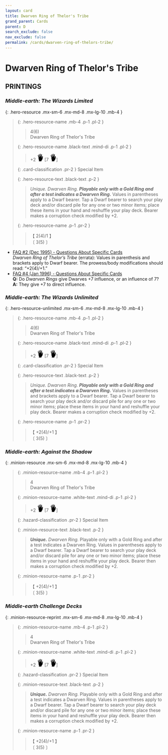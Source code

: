 ```yaml
---
layout: card
title: Dwarven Ring of Thelor's Tribe
grand_parent: Cards
parent: D
search_exclude: false
nav_exclude: false
permalink: /cards/dwarven-ring-of-thelors-tribe/
---
```


# Dwarven Ring of Thelor's Tribe


## PRINTINGS


### _Middle-earth: The Wizards Limited_

{: .hero-resource .mx-sm-6 .mx-md-8 .mx-lg-10 .mb-4 }
> {: .hero-resource-name .mb-4 .p-1 .pl-2 }
> > <div class="card-mp">4(6)</div>
> > <div class="card-name">Dwarven Ring of Thelor's Tribe</div>
>
> {: .hero-resource-name .black-text .mind-di .p-1 .pl-2 }
> > +2 ![](/assets/images/di.svg) [7 ![](/assets/images/di.svg)]
>
> {: .card-classification .pr-2 }
> Special Item
>
> {: .hero-resource-text .black-text .p-2 }
> > _Unique._ _Dwarven Ring._ ***Playable only with a Gold Ring and after a test indicates a Dwarven Ring.*** Values in parentheses apply to a Dwarf bearer. Tap a Dwarf bearer to search your play deck and/or discard pile for any one or two minor items; place these items in your hand and reshuffle your play deck. Bearer makes a corruption check modified by +2. 
> 
> {: .hero-resource-name .p-1 .pr-2 }
> > <div class="card-shield">【 2(4)/1 】</div>
> > <div class="card-corruption">〔 3(5) 〕</div>

 - [FAQ #2 (Dec 1995) - Questions About Specific Cards](/original/rulings/faq-2/#questions-about-specific-cards)<br>_Dwarven Ring of Thelor’s Tribe_ (errata): Values in parenthesis and brackets apply to Dwarf bearer. The prowess/body modifications should read: “+2(4)/+1.”
 - [FAQ #4 (Jan 1996) - Questions About Specific Cards](/original/rulings/faq-4/#questions-about-specific-cards)<br>**Q:** Do _Dwarven Rings_ give Dwarves +7 influence, or an influence of 7?<br>**A:** They give +7 to direct influence.

### _Middle-earth: The Wizards Unlimited_

{: .hero-resource-unlimited .mx-sm-6 .mx-md-8 .mx-lg-10 .mb-4 }
> {: .hero-resource-name .mb-4 .p-1 .pl-2 }
> > <div class="card-mp">4(6)</div>
> > <div class="card-name">Dwarven Ring of Thelor's Tribe</div>
>
> {: .hero-resource-name .black-text .mind-di .p-1 .pl-2 }
> > +2 ![](/assets/images/di.svg) [7 ![](/assets/images/di.svg)]
>
> {: .card-classification .pr-2 }
> Special Item
>
> {: .hero-resource-text .black-text .p-2 }
> > _Unique._ _Dwarven Ring._ ***Playable only with a Gold Ring and after a test indicates a Dwarven Ring.*** Values in parentheses and brackets apply to a Dwarf bearer. Tap a Dwarf bearer to search your play deck and/or discard pile for any one or two minor items; place these items in your hand and reshuffle your play deck. Bearer makes a corruption check modified by +2. 
> 
> {: .hero-resource-name .p-1 .pr-2 }
> > <div class="card-shield">【 +2(4)/+1 】</div>
> > <div class="card-corruption">〔 3(5) 〕</div>

### _Middle-earth: Against the Shadow_

{: .minion-resource .mx-sm-6 .mx-md-8 .mx-lg-10 .mb-4 }
> {: .minion-resource-name .mb-4 .p-1 .pl-2 }
> > <div class="hazard-mp">4</div>
> > <div class="card-name">Dwarven Ring of Thelor's Tribe</div>
>
> {: .minion-resource-name .white-text .mind-di .p-1 .pl-2 }
> > +2 ![](/assets/images/di.svg) [7 ![](/assets/images/di.svg)]
>
> {: .hazard-classification .pr-2 }
> Special Item
>
> {: .minion-resource-text .black-text .p-2 }
> > _**Unique.**_ _Dwarven Ring._ Playable only with a Gold Ring and after a test indicates a Dwarven Ring. Values in parentheses apply to a Dwarf bearer. Tap a Dwarf bearer to search your play deck and/or discard pile for any one or two minor items; place these items in your hand and reshuffle your play deck. Bearer then makes a corruption check modified by +2. 
> 
> {: .minion-resource-name .p-1 .pr-2 }
> > <div class="card-shield">【 +2(4)/+1 】</div>
> > <div class="card-corruption-white">〔 3(5) 〕</div>

### _Middle-earth Challenge Decks_

{: .minion-resource-reprint .mx-sm-6 .mx-md-8 .mx-lg-10 .mb-4 }
> {: .minion-resource-name .mb-4 .p-1 .pl-2 }
> > <div class="hazard-mp">4</div>
> > <div class="card-name">Dwarven Ring of Thelor's Tribe</div>
>
> {: .minion-resource-name .white-text .mind-di .p-1 .pl-2 }
> > +2 ![](/assets/images/di.svg) [7 ![](/assets/images/di.svg)]
>
> {: .hazard-classification .pr-2 }
> Special Item
>
> {: .minion-resource-text .black-text .p-2 }
> > _**Unique.**_ _Dwarven Ring._ Playable only with a Gold Ring and after a test indicates a Dwarven Ring. Values in parentheses apply to a Dwarf bearer. Tap a Dwarf bearer to search your play deck and/or discard pile for any one or two minor items; place these items in your hand and reshuffle your play deck. Bearer then makes a corruption check modified by +2. 
> 
> {: .minion-resource-name .p-1 .pr-2 }
> > <div class="card-shield">【 +2(4)/+1 】</div>
> > <div class="card-corruption-white">〔 3(5) 〕</div>

